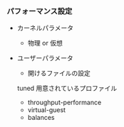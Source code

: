 
### パフォーマンス設定

* カーネルパラメータ
  * 物理 or 仮想
* ユーザーパラメータ
  * 開けるファイルの設定

  tuned
  用意されているプロファイル
  * throughput-performance
  * virtual-guest
  * balances
